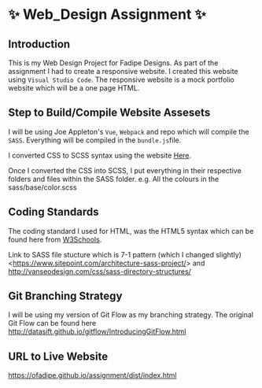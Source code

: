# :sparkles: Web_Design Assignment :sparkles:

## Introduction

This is my Web Design Project for Fadipe Designs.
As part of the assignment I had to create a responsive website.
I created this website using `Visual Studio Code`.
The responsive website is a mock portfolio website which will be a one page HTML.

## Step to Build/Compile Website Assesets
I will be using Joe Appleton's `Vue`, `Webpack` and  repo which will compile the `SASS`.
Everything will be compiled in the `bundle.js`file.

I converted CSS to SCSS syntax using the website [Here](http://sebastianpontow.de/css2compass/).

Once I converted the CSS into SCSS, I put everything in their respective folders and files within the SASS folder. e.g. All the colours in the sass/base/color.scss


## Coding Standards
The coding standard I used for HTML, was the HTML5 syntax which can be found here from [W3Schools](https://www.w3schools.com/html/html5_intro.asp).
 
Link to SASS file stucture which is 7-1 pattern (which I changed slightly) <<https://www.sitepoint.com/architecture-sass-project/>> and  http://vanseodesign.com/css/sass-directory-structures/

## Git Branching Strategy
I will be using my version of Git Flow as my branching strategy. The original Git Flow can be found here http://datasift.github.io/gitflow/IntroducingGitFlow.html  

## URL to Live Website
https://ofadipe.github.io/assignment/dist/index.html 